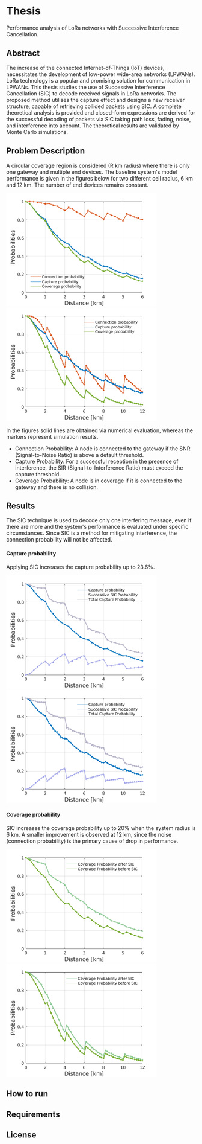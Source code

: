 # Thesis
Performance analysis of LoRa networks with Successive Interference Cancellation.

## Abstract
The increase of the connected Internet-of-Things (IoT) devices, necessitates the development
of low-power wide-area networks (LPWANs). LoRa technology is a popular and promising solution
for communication in LPWANs. This thesis studies the use of Successive Interference Cancellation
(SIC) to decode received signals in LoRa networks. The proposed method utilises the capture effect
and designs a new receiver structure, capable of retrieving collided packets using SIC. A complete
theoretical analysis is provided and closed-form expressions are derived for the successful 
decoding of packets via SIC taking path loss, fading, noise, and interference into account. The
theoretical results are validated by Monte Carlo simulations.

## Problem Description
A circular coverage region is considered (R km radius) where there is only one gateway and multiple end devices. 
The baseline system's model performance is given in the figures below for two different cell radius, 6 km and 12 km. The number of end devices remains constant.
<p float="left">
  <img src="/plots/basic_model.png" width="400" />
  <img src="/plots/basic_model2.png" width="400" /> 
</p>

In the figures solid lines are obtained via numerical evaluation, whereas the markers represent simulation results.
- Connection Probability: A node is connected to the gateway if the SNR (Signal-to-Noise Ratio) is above a default threshold.
- Capture Probability: For a successful reception in the presence of interference, the SIR (Signal-to-Interference Ratio) must exceed the capture threshold.
- Coverage Probability: A node is in coverage if it is connected to the gateway and there is no collision.

## Results

The SIC technique is used to decode only one interfering message, even if there are more and the system's
performance is evaluated under specific circumstances. Since SIC is a method for mitigating interference, the connection probability will not be affected. 

#### Capture probability
Applying SIC increases the capture probability up to 23.6%.
<p float="left">
  <img src="/plots/capture_prob.png" width="400" />
  <img src="/plots/capture_prob2.png" width="400" /> 
</p>

#### Coverage probability
SIC increases the coverage probability up to 20% when the system radius is 6 km. A smaller improvement is observed at 12 km, since the noise (connection probability) is the primary cause of drop in performance.
<p float="left">
  <img src="/plots/coverage.png" width="400" />
  <img src="/plots/coverage2.png" width="400" /> 
</p>

## How to run

## Requirements

## License
